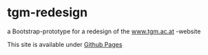 # tgm-redesign
a Bootstrap-prototype for a redesign of the www.tgm.ac.at -website

This site is available under [Github Pages](https://fkoch-tgm.github.io/tgm-redesign/)
